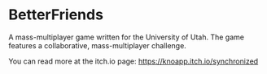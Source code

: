 # BetterFriends
A mass-multiplayer game written for the University of Utah. The game features a collaborative, mass-multiplayer challenge.

You can read more at the itch.io page: https://knoapp.itch.io/synchronized
